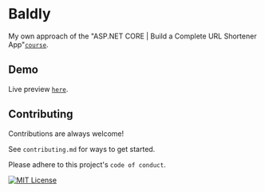 # Baldly

My own approach of the "ASP.NET CORE | Build a Complete URL Shortener App"[`course`](https://tailwindcss.com](https://www.youtube.com/playlist?list=PL2Q8rFbm-4rs6LR5OOzkFE4lS2iBW4Bis)https://www.youtube.com/playlist?list=PL2Q8rFbm-4rs6LR5OOzkFE4lS2iBW4Bis).


## Demo

Live preview [`here`](https://baldly.somee.com).


## Contributing

Contributions are always welcome!

See `contributing.md` for ways to get started.

Please adhere to this project's `code of conduct`.

[![MIT License](https://img.shields.io/badge/License-MIT-green.svg)](https://choosealicense.com/licenses/mit/)


